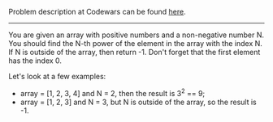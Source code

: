 Problem description at Codewars can be found
[here](https://www.codewars.com/kata/57d814e4950d8489720008db/train/python).

-------------

You are given an array with positive numbers and a non-negative number N. You should find the N-th
power of the element in the array with the index N. If N is outside of the array, then return -1.
Don't forget that the first element has the index 0.
<br>

Let's look at a few examples:
* array = [1, 2, 3, 4] and N = 2, then the result is 3<sup>2</sup> == 9;
* array = [1, 2, 3] and N = 3, but N is outside of the array, so the result is -1.
